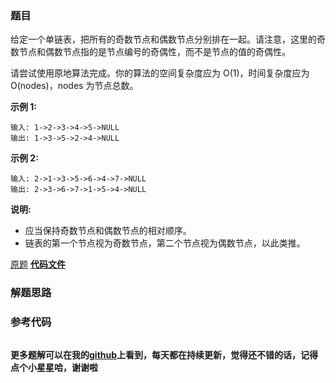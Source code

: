### 题目
给定一个单链表，把所有的奇数节点和偶数节点分别排在一起。请注意，这里的奇数节点和偶数节点指的是节点编号的奇偶性，而不是节点的值的奇偶性。

请尝试使用原地算法完成。你的算法的空间复杂度应为 O(1)，时间复杂度应为 O(nodes)，nodes 为节点总数。

**示例 1:**

    
    
    输入: 1->2->3->4->5->NULL
    输出: 1->3->5->2->4->NULL
    

**示例 2:**

    
    
    输入: 2->1->3->5->6->4->7->NULL 
    输出: 2->3->6->7->1->5->4->NULL

**说明:**

  * 应当保持奇数节点和偶数节点的相对顺序。
  * 链表的第一个节点视为奇数节点，第二个节点视为偶数节点，以此类推。

[原题](https://leetcode-cn.com/problems/odd-even-linked-list/)    **[代码文件]()**


### 解题思路




### 参考代码

```go


```




**更多题解可以在我的[github](https://github.com/LZH139/leetcode_Go)上看到，每天都在持续更新，觉得还不错的话，记得点个小星星哈，谢谢啦**
